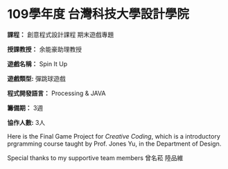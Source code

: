 <h1>109學年度 台灣科技大學設計學院</h1>

**課程：** 創意程式設計課程 期末遊戲專題 

**授課教授：** 余能豪助理教授

**遊戲名稱：** Spin It Up

**遊戲類型:** 彈跳球遊戲

**程式開發語言：** Processing & JAVA

**籌備期：** 3週

**協作人數:**  3人

Here is the Final Game Project for _Creative Coding_, which is a introductory prgramming course 
taught by Prof. Jones Yu, in the Department of Design.

Special thanks to my supportive team members 曾名菘 陸品維

